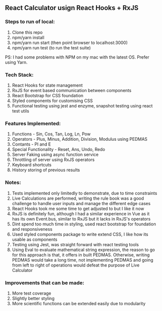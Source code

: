 
## React Calculator usign React Hooks + RxJS

### Steps to run of local:
1. Clone this repo
2. npm/yarn install
3. npm/yarn run start (then point browser to localhost:3000)
4. npm/yarn run test (to run the test suite)

PS: I had some problems with NPM on my mac with the latest OS. Prefer using Yarn.

### Tech Stack:
1. React Hooks for state management
2. RxJS for event based communication between components
3. React Bootstrap for CSS foundation
4. Styled components for customising CSS
5. Functional testing using jest and enzyme, snapshot testing using react test utils

### Features Implemented:
1. Functions - Sin, Cos, Tan, Log, Ln, Pow
2. Operators - Plus, Minus, Addition, Division, Modulus using PEDMAS
3. Contants - PI and E
4. Special Functionality - Reset, Ans, Undo, Redo
5. Server Faking using async function service
6. Throttling of server using RxJS operators
7. Keyboard shortcuts
8. History storing of previous results

### Notes:
1. Tests implemented only limitedly to demonstrate, due to time constraints
2. Live Calculations are performed, writing the rule book was a good challenge to handle user inputs and manage the different edge cases
3. React Hooks took me some time to get adjusted to but I like it now
4. RxJS is definitely fun, although I had a similar experience in Vue as it has its own Event.bus, similar to RxJS but it lacks in RxJS's operators
5. Dint spend too much time in styling, used react bootstrap for foundation and responsiveness
6. Used styled components package to write extend CSS, I like how its usable as components
7. Testing using Jest, was straight forward with react testing tools
8. Using Eval to evaluate mathematical string expression, the reason to go for this approach is that, it offers in built PEDMAS.
Otherwise, writing PEDMAS would take a long time, not implementing PEDMAS and going from left to right of operations would defeat the purpose of Live Calculator

### Improvements that can be made:
1. More test coverage
2. Slightly better styling
3. More scientific functions can be extended easily due to modularity
